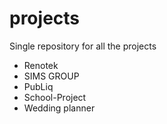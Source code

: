 # projects

Single repository for all the projects

- Renotek
- SIMS GROUP
- PubLiq
- School-Project
- Wedding planner

